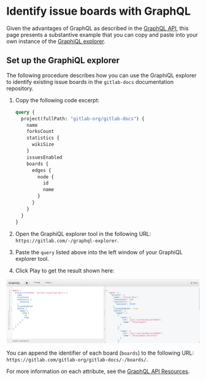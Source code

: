 # Identify issue boards with GraphQL

Given the advantages of GraphQL as described in the [GraphQL API](index.md), this page presents
a substantive example that you can copy and paste into your own instance of the [GraphiQL explorer](https://gitlab.com/-/graphql-explorer).

## Set up the GraphiQL explorer

The following procedure describes how you can use the GraphiQL explorer to identify
existing issue boards in the `gitlab-docs` documentation repository.

1. Copy the following code excerpt:

   ```graphql
   query {
     project(fullPath: "gitlab-org/gitlab-docs") {
       name
       forksCount
       statistics {
         wikiSize
       }
       issuesEnabled
       boards {
         edges {
           node {
             id
             name
           }
         }
       }
     }
   }
   ```

1. Open the GraphiQL explorer tool in the following URL: `https://gitlab.com/-/graphql-explorer`.
1. Paste the `query` listed above into the left window of your GraphiQL explorer tool.
1. Click Play <should include SVG of the play icon> to get the result shown here:

![GraphiQL explorer search for boards](img/graphql_usecase_boards_v13_2.png)

<!-- Some attributes appear to be missing -->

You can append the identifier of each board (`boards`) to the following URL:
  `https://gitlab.com/gitlab-org/gitlab-docs/-/boards/`.

For more information on each attribute, see the [GraphQL API Resources](reference/index.md).

